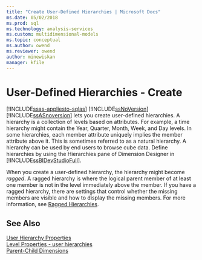 ```yaml
---
title: "Create User-Defined Hierarchies | Microsoft Docs"
ms.date: 05/02/2018
ms.prod: sql
ms.technology: analysis-services
ms.custom: multidimensional-models
ms.topic: conceptual
ms.author: owend
ms.reviewer: owend
author: minewiskan
manager: kfile
---
```

# User-Defined Hierarchies - Create
[!INCLUDE[ssas-appliesto-sqlas](../../includes/ssas-appliesto-sqlas.md)]
  [!INCLUDE[ssNoVersion](../../includes/ssnoversion-md.md)] [!INCLUDE[ssASnoversion](../../includes/ssasnoversion-md.md)] lets you create user-defined hierarchies. A hierarchy is a collection of levels based on attributes. For example, a time hierarchy might contain the Year, Quarter, Month, Week, and Day levels. In some hierarchies, each member attribute uniquely implies the member attribute above it. This is sometimes referred to as a natural hierarchy. A hierarchy can be used by end users to browse cube data. Define hierarchies by using the Hierarchies pane of Dimension Designer in [!INCLUDE[ssBIDevStudioFull](../../includes/ssbidevstudiofull-md.md)].  
  
 When you create a user-defined hierarchy, the hierarchy might become *ragged*. A ragged hierarchy is where the logical parent member of at least one member is not in the level immediately above the member. If you have a ragged hierarchy, there are settings that control whether the missing members are visible and how to display the missing members. For more information, see [Ragged Hierarchies](../../analysis-services/multidimensional-models/user-defined-hierarchies-ragged-hierarchies.md).  
  
  
## See Also  
 [User Hierarchy Properties](../../analysis-services/multidimensional-models-olap-logical-dimension-objects/user-hierarchies-properties.md)   
 [Level Properties - user hierarchies](../../analysis-services/multidimensional-models-olap-logical-dimension-objects/user-hierarchies-level-properties.md)   
 [Parent-Child Dimensions](../../analysis-services/multidimensional-models/parent-child-dimension.md)  
  
  

